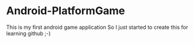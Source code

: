 # Android-PlatformGame
This is my first android game application
So I just started to create this for learning github
;-)
